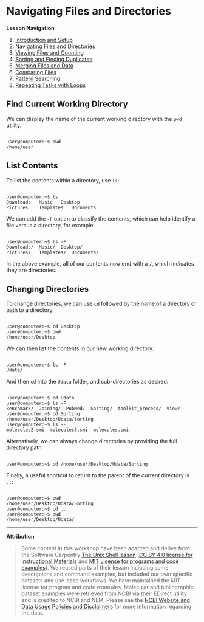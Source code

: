 # Navigating Files and Directories

**Lesson Navigation**

1. [Introduction and Setup](https://github.com/vfscalfani/UALIB_Workshops/blob/master/02_Unix/01_Unix_Introduction.md)
2. [Navigating Files and Directories](https://github.com/vfscalfani/UALIB_Workshops/blob/master/02_Unix/02_Unix_Navigating.md)
3. [Viewing Files and Counting](https://github.com/vfscalfani/UALIB_Workshops/blob/master/02_Unix/03_Unix_Viewing_Counting.md)
4. [Sorting and Finding Duplicates](https://github.com/vfscalfani/UALIB_Workshops/blob/master/02_Unix/04_Unix_Sorting_Duplicates.md)
5. [Merging Files and Data](https://github.com/vfscalfani/UALIB_Workshops/blob/master/02_Unix/05_Unix_Merging.md)
6. [Comparing Files](https://github.com/vfscalfani/UALIB_Workshops/blob/master/02_Unix/06_Unix_Comparing.md)
7. [Pattern Searching](https://github.com/vfscalfani/UALIB_Workshops/blob/master/02_Unix/07_Unix_Patterns.md)
8. [Repeating Tasks with Loops](https://github.com/vfscalfani/UALIB_Workshops/blob/master/02_Unix/08_Unix_Loops.md)

## Find Current Working Directory

We can display the name of the current working directory with the `pwd` utility:

```console

user@computer:~$ pwd
/home/user

```
## List Contents

To list the contents within a directory, use `ls`:

```console

user@computer:~$ ls
Downloads	Music	Desktop
Pictures	Templates	Documents

```
We can add the `-F` option to classify the contents, which can help identify a file versus a directory, for example.

```console

user@computer:~$ ls -F
Downloads/	Music/	Desktop/
Pictures/	Templates/	Documents/

```
In the above example, all of our contents now end with a `/`, which indicates they are directories. 

## Changing Directories

To change directories, we can use `cd` followed by the name of a directory or path to a directory:

```console

user@computer:~$ cd Desktop
user@computer:~$ pwd
/home/user/Desktop

```

We can then list the contents in our new working directory:

```console

user@computer:~$ ls -F
Udata/

```
And then `cd` into the `Udata` folder, and sub-directories as desired:

```console

user@computer:~$ cd Udata
user@computer:~$ ls -F
Benchmark/  Joining/  PubMed/  Sorting/  toolkit_process/  View/
user@computer:~$ cd Sorting
/home/user/Desktop/Udata/Sorting
user@computer:~$ ls -F
molecules2.smi  molecules3.smi  molecules.smi

```

Alternatively, we can always change directories by providing the full directory path:

```console

user@computer:~$ cd /home/user/Desktop/Udata/Sorting

```

Finally, a useful shortcut to return to the parent of the current directory is `..`:

```console

user@computer:~$ pwd
/home/user/Desktop/Udata/Sorting
user@computer:~$ cd ..
user@computer:~$ pwd
/home/user/Desktop/Udata/

```

---

**Attribution**

> Some content in this workshop have been adapted and derive from the Software Carpentry [The Unix Shell lesson](https://software-carpentry.org/lessons/) ([CC BY 4.0 license for Instructional Materials](http://swcarpentry.github.io/shell-novice/LICENSE.html) and [MIT License for programs and code examples](http://swcarpentry.github.io/shell-novice/LICENSE.html)). We reused parts of their lesson including some descriptions and command examples, but included our own specific datasets and use-case workflows. We have maintained the MIT license for program and code examples. Molecular and bibliographic dataset examples were retrieved from NCBI via their EDirect utility and is credited to NCBI and NLM. Please see the [NCBI Website and Data Usage Policies and Disclaimers](https://www.ncbi.nlm.nih.gov/home/about/policies/) for more information regarding the data.
